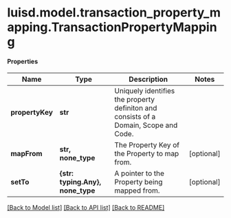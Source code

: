 # luisd.model.transaction_property_mapping.TransactionPropertyMapping

#### Properties
Name | Type | Description | Notes
------------ | ------------- | ------------- | -------------
**propertyKey** | **str** | Uniquely identifies the property definiton and consists of a Domain, Scope and Code. | 
**mapFrom** | **str, none_type** | The Property Key of the Property to map from. | [optional] 
**setTo** | **{str: typing.Any}, none_type** | A pointer to the Property being mapped from. | [optional] 

[[Back to Model list]](../../README.md#documentation-for-models) [[Back to API list]](../../README.md#documentation-for-api-endpoints) [[Back to README]](../../README.md)

